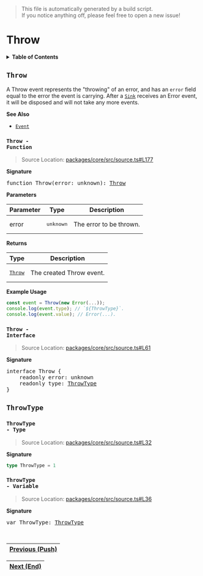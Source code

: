 > This file is automatically generated by a build script.<br>If you notice anything off, please feel free to open a new issue!

# Throw

<details><summary><b>Table of Contents</b></summary>

1. [<code>Throw</code>](#Throw) - [<code>Function</code>](#Throw-Function), [<code>Interface</code>](#Throw-Interface)
   1. [<code>ThrowType</code>](#ThrowType) - [<code>Type</code>](#ThrowType-TypeAlias), [<code>Variable</code>](#ThrowType-Variable)</details>

## <a name="Throw"></a><code>Throw</code>

A Throw event represents the &quot;throwing&quot; of an error, and has an <code>error</code> field equal to the error the event is carrying. After a <code>[Sink](..\/03-api-source\/02-Sink.md#Sink)</code> receives an Error event, it will be disposed and will not take any more events.

<b>See Also</b>

- <code>[Event](00-Event.md#Event)</code>

### <a name="Throw-Function"></a><code>Throw - Function</code>

> Source Location: [packages\/core\/src\/source.ts#L177](..\/..\/packages\/core\/src\/source.ts#L177)

<b>Signature</b>

<pre>function Throw(error: unknown): <a href="#Throw-Interface">Throw</a></pre>

<b>Parameters</b>

| Parameter | Type | Description |
| --- | --- | --- |
| error | <pre lang="ts">unknown</pre> | The error to be thrown. |

<b>Returns</b>

| Type | Description |
| --- | --- |
| <pre>[Throw](#Throw-Interface)</pre> | The created Throw event. |

<b>Example Usage</b>

```ts
const event = Throw(new Error(...));
console.log(event.type); // `${ThrowType}`.
console.log(event.value); // Error(...).
```

### <a name="Throw-Interface"></a><code>Throw - Interface</code>

> Source Location: [packages\/core\/src\/source.ts#L61](..\/..\/packages\/core\/src\/source.ts#L61)

<b>Signature</b>

<pre>interface Throw {<br>    readonly error: unknown<br>    readonly type: <a href="#ThrowType-TypeAlias">ThrowType</a><br>}</pre>

## <a name="ThrowType"></a><code>ThrowType</code>

### <a name="ThrowType-TypeAlias"></a><code>ThrowType - Type</code>

> Source Location: [packages\/core\/src\/source.ts#L32](..\/..\/packages\/core\/src\/source.ts#L32)

<b>Signature</b>

```ts
type ThrowType = 1
```

### <a name="ThrowType-Variable"></a><code>ThrowType - Variable</code>

> Source Location: [packages\/core\/src\/source.ts#L36](..\/..\/packages\/core\/src\/source.ts#L36)

<b>Signature</b>

<pre>var ThrowType: <a href="#ThrowType-TypeAlias">ThrowType</a></pre><br>

| [Previous \(Push\)](01-Push.md#readme) |
| --- |

<div align="right">

| [Next \(End\)](03-End.md#readme) |
| --- |
</div>
